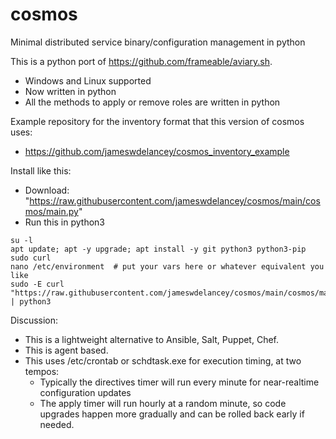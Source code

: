 # cosmos
Minimal distributed service binary/configuration management in python

This is a python port of https://github.com/frameable/aviary.sh.
 - Windows and Linux supported
 - Now written in python
 - All the methods to apply or remove roles are written in python

Example repository for the inventory format that this version of cosmos uses:
 - https://github.com/jameswdelancey/cosmos_inventory_example

Install like this:
 - Download: "https://raw.githubusercontent.com/jameswdelancey/cosmos/main/cosmos/main.py"
 - Run this in python3

```
su -l
apt update; apt -y upgrade; apt install -y git python3 python3-pip sudo curl
nano /etc/environment  # put your vars here or whatever equivalent you like
sudo -E curl "https://raw.githubusercontent.com/jameswdelancey/cosmos/main/cosmos/main.py" | python3
```

Discussion:
 - This is a lightweight alternative to Ansible, Salt, Puppet, Chef.
 - This is agent based.
 - This uses /etc/crontab or schdtask.exe for execution timing, at two tempos:
     - Typically the directives timer will run every minute for near-realtime configuration updates
     - The apply timer will run hourly at a random minute, so code upgrades happen more gradually and can be rolled back early if needed.
